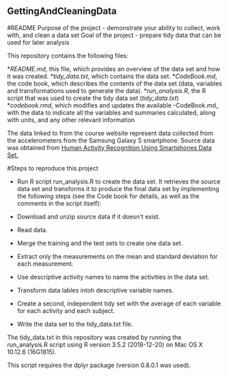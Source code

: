 ## GettingAndCleaningData
#README
Purpose of the project - demonstrate your ability to collect, work with, and clean a data set
Goal of the project   - prepare tidy data that can be used for later analysis

This repository contains the following files:

*_README.md_, this file, which provides an overview of the data set and how it was created.
*_tidy_data.txt_, which contains the data set.
*_CodeBook.md_, the code book, which describes the contents of the data set (data, variables and transformations used to generate the data).
*_run_analysis.R_, the R script that was used to create the tidy data set (_tidy_data.txt_)
*_codebook.rmd_, which modifies and updates the available -CodeBook.md_ with the data to indicate all the variables and summaries calculated, along with units, and any other relevant information

The data linked to from the course website represent data collected from the accelerometers from the Samsung Galaxy S smartphone. Source data was obtained from [Human Activity Recognition Using Smartphones Data Set.](http://archive.ics.uci.edu/ml/datasets/Human+Activity+Recognition+Using+Smartphones)


#Steps to reproduce this project
* Run R script run_analysis.R to create the data set. It retrieves the source data set and transforms it to produce the final data set by implementing the following steps (see the Code book for details, as well as the comments in the script itself):

* Download and unzip source data if it doesn't exist.
* Read data.
* Merge the training and the test sets to create one data set.
* Extract only the measurements on the mean and standard deviation for each measurement.
* Use descriptive activity names to name the activities in the data set.
* Transform data lables intoh descriptive variable names.
* Create a second, independent tidy set with the average of each variable for each activity and each subject.
* Write the data set to the tidy_data.txt file.

The tidy_data.txt in this repository was created by running the run_analysis.R script using R version 3.5.2 (2018-12-20) on Mac OS X 10.12.6 (16G1815).

This script requires the dplyr package (version 0.8.0.1 was used).







